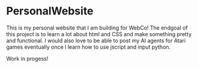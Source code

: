 # PersonalWebsite
This is my personal website that I am building for WebCo! The endgoal of this project is to learn a lot about html and CSS
and make something pretty and functional. I would also love to be able to post my AI agents for Atari games eventually
once I learn how to use jscript and input python.

Work in progess!
